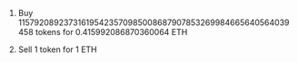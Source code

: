 1. Buy 115792089237316195423570985008687907853269984665640564039458 tokens for 0.415992086870360064 ETH

2. Sell 1 token for 1 ETH